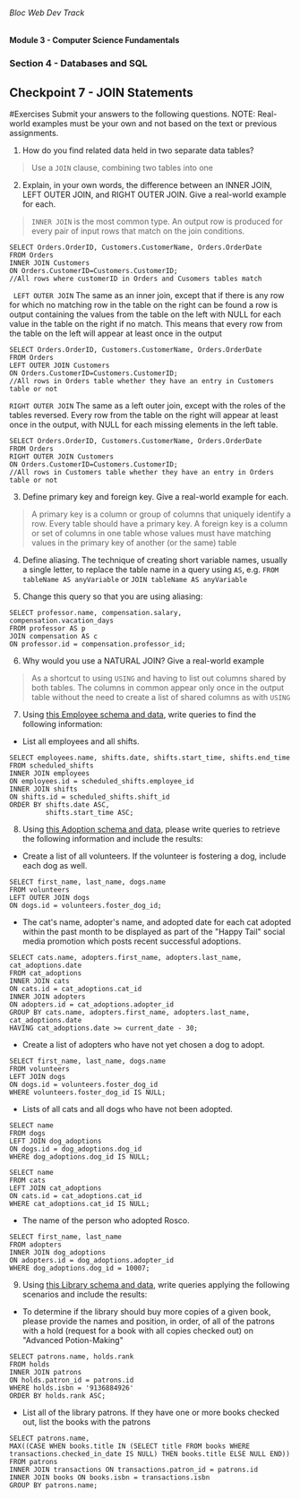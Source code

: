 ###### Bloc Web Dev Track
#### Module 3 - Computer Science Fundamentals
### Section 4 - Databases and SQL
## Checkpoint 7 - JOIN Statements

#Exercises
Submit your answers to the following questions.
NOTE: Real-world examples must be your own and not based on the text or previous assignments.

1. How do you find related data held in two separate data tables?
> Use a `JOIN` clause, combining two tables into one
2. Explain, in your own words, the difference between an INNER JOIN, LEFT OUTER JOIN, and RIGHT OUTER JOIN. Give a real-world example for each.
> `INNER JOIN` is the most common type. An output row is produced for every pair of input rows that match on the join conditions.
```
SELECT Orders.OrderID, Customers.CustomerName, Orders.OrderDate
FROM Orders
INNER JOIN Customers
ON Orders.CustomerID=Customers.CustomerID;
//All rows where customerID in Orders and Cusomers tables match
```

` LEFT OUTER JOIN` The same as an inner join, except that if there is any row for which no matching row in the table on the right can be found a row is output containing the values from the table on the left with NULL for each value in the table on the right if no match. This means that every row from the table on the left will appear at least once in the output
```
SELECT Orders.OrderID, Customers.CustomerName, Orders.OrderDate
FROM Orders
LEFT OUTER JOIN Customers
ON Orders.CustomerID=Customers.CustomerID;
//All rows in Orders table whether they have an entry in Customers table or not
```
`RIGHT OUTER JOIN` The same as a left outer join, except with the roles of the tables reversed. Every row from the table on the right will appear at least once in the output, with NULL for each missing elements in the left table.
```
SELECT Orders.OrderID, Customers.CustomerName, Orders.OrderDate
FROM Orders
RIGHT OUTER JOIN Customers
ON Orders.CustomerID=Customers.CustomerID;
//All rows in Customers table whether they have an entry in Orders table or not
```
3. Define primary key and foreign key. Give a real-world example for each.
> A primary key is a column or group of columns that uniquely identify a row. Every table should have a primary key. A foreign key is a column or set of columns in one table whose values must have matching values in the primary key of another (or the same) table

4. Define aliasing.
The technique of creating short variable names, usually a single letter, to replace the table name in a query using `AS`, e.g. `FROM tableName AS anyVariable` or `JOIN tableName AS anyVariable`

5. Change this query so that you are using aliasing:
```
SELECT professor.name, compensation.salary,
compensation.vacation_days
FROM professor AS p
JOIN compensation AS c
ON professor.id = compensation.professor_id;
```

6. Why would you use a NATURAL JOIN? Give a real-world example
> As a shortcut to using `USING` and having to list out columns shared by both tables. The columns in common appear only once in the output table without the need to create a list of shared columns as with `USING`

7. Using [this Employee schema and data](https://www.db-fiddle.com/f/sG1TKgR15GhH8cjbAwzjAm/0), write queries to find the following information:
 - List all employees and all shifts.
```
SELECT employees.name, shifts.date, shifts.start_time, shifts.end_time
FROM scheduled_shifts
INNER JOIN employees
ON employees.id = scheduled_shifts.employee_id
INNER JOIN shifts
ON shifts.id = scheduled_shifts.shift_id
ORDER BY shifts.date ASC,
         shifts.start_time ASC;
```

8. Using [this Adoption schema and data](https://www.db-fiddle.com/f/tpodLv3A43VL4gHqohqx2o/0), please write queries to retrieve the following information and include the results:
- Create a list of all volunteers. If the volunteer is fostering a dog, include each dog as well.
```
SELECT first_name, last_name, dogs.name
FROM volunteers
LEFT OUTER JOIN dogs
ON dogs.id = volunteers.foster_dog_id;
```

- The cat's name, adopter's name, and adopted date for each cat adopted within the past month to be displayed as part of the "Happy Tail" social media promotion which posts recent successful adoptions.
```
SELECT cats.name, adopters.first_name, adopters.last_name, cat_adoptions.date
FROM cat_adoptions
INNER JOIN cats
ON cats.id = cat_adoptions.cat_id
INNER JOIN adopters
ON adopters.id = cat_adoptions.adopter_id
GROUP BY cats.name, adopters.first_name, adopters.last_name, cat_adoptions.date
HAVING cat_adoptions.date >= current_date - 30;
```

- Create a list of adopters who have not yet chosen a dog to adopt.
```
SELECT first_name, last_name, dogs.name
FROM volunteers
LEFT JOIN dogs
ON dogs.id = volunteers.foster_dog_id
WHERE volunteers.foster_dog_id IS NULL;
```
- Lists of all cats and all dogs who have not been adopted.
```
SELECT name
FROM dogs
LEFT JOIN dog_adoptions
ON dogs.id = dog_adoptions.dog_id
WHERE dog_adoptions.dog_id IS NULL;

SELECT name
FROM cats
LEFT JOIN cat_adoptions
ON cats.id = cat_adoptions.cat_id
WHERE cat_adoptions.cat_id IS NULL;
```

- The name of the person who adopted Rosco.
```
SELECT first_name, last_name
FROM adopters
INNER JOIN dog_adoptions
ON adopters.id = dog_adoptions.adopter_id
WHERE dog_adoptions.dog_id = 10007;
```
9. Using [this Library schema and data](https://www.db-fiddle.com/f/j4EGoWzHWDBVtiYzB9ygC4/0), write queries applying the following scenarios and include the results:

- To determine if the library should buy more copies of a given book, please provide the names and position, in order, of all of the patrons with a hold (request for a book with all copies checked out) on "Advanced Potion-Making"
```
SELECT patrons.name, holds.rank
FROM holds
INNER JOIN patrons
ON holds.patron_id = patrons.id
WHERE holds.isbn = '9136884926'
ORDER BY holds.rank ASC;
```
- List all of the library patrons. If they have one or more books checked out, list the books with the patrons
```
SELECT patrons.name,
MAX((CASE WHEN books.title IN (SELECT title FROM books WHERE transactions.checked_in_date IS NULL) THEN books.title ELSE NULL END))
FROM patrons
INNER JOIN transactions ON transactions.patron_id = patrons.id
INNER JOIN books ON books.isbn = transactions.isbn
GROUP BY patrons.name;
```

